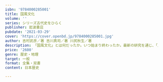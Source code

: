 ```yaml
---
isbn: '9784000285001'
title: 国風文化
volume: ''
series: シリーズ古代史をひらく
publisher: 岩波書店
pubdate: '2021-03-29'
cover: 'https://cover.openbd.jp/9784000285001.jpg'
author: 吉村武彦／著 吉川真司／著 川尻秋生／著
description: 「国風文化」とは何だったか。いつ始まり終わったか。最新の研究を通じ、「唐」と「和」の真相に迫る。
price: '2600'
genre: 歴史・地理
target: 一般
format: 全集・双書
content: 日本歴史

---
```

